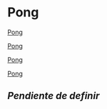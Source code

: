 # Pong

<a href="archive/pong/index.html" >Pong</a>

<a href="/archive/pong/index.html" >Pong</a>

<a href="https://qu4k3.com/public/archive/pong/index.html" >Pong</a>

<a href="https://qu4k3.com/archive/pong/index.html" >Pong</a>

## *Pendiente de definir*
